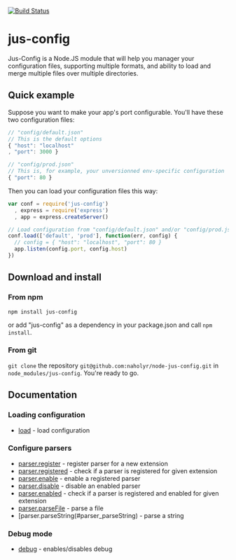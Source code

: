 [![Build Status](https://secure.travis-ci.org/naholyr/node-jus-config.png)](http://travis-ci.org/naholyr/node-jus-config)

# jus-config

Jus-Config is a Node.JS module that will help you manager your configuration files, supporting 
multiple formats, and ability to load and merge multiple files over multiple directories.

## Quick example

Suppose you want to make your app's port configurable. You'll have these two configuration files:

```javascript
// "config/default.json"
// This is the default options
{ "host": "localhost"
, "port": 3000 }

// "config/prod.json"
// This is, for example, your unversionned env-specific configuration
{ "port": 80 }
```

Then you can load your configuration files this way:

```javascript
var conf = require('jus-config')
  , express = require('express')
  , app = express.createServer()

// Load configuration from "config/default.json" and/or "config/prod.json"
conf.load(['default', 'prod'], function(err, config) {
  // config = { "host": "localhost", "port": 80 }
  app.listen(config.port, config.host)
})
```

## Download and install

### From npm

```
npm install jus-config
```

or add "jus-config" as a dependency in your package.json and call `npm install`.

### From git

`git clone` the repository `git@github.com:naholyr/node-jus-config.git` in `node_modules/jus-config`.
You're ready to go.

## Documentation

### Loading configuration

* [load](#load) - load configuration

### Configure parsers

* [parser.register](#parser_register) - register parser for a new extension
* [parser.registered](#parser_registered) - check if a parser is registered for given extension
* [parser.enable](#parser_enable) - enable a registered parser
* [parser.disable](#parser_disable) - disable an enabled parser
* [parser.enabled](#parser_enabled) - check if a parser is registered and enabled for given extension
* [parser.parseFile](#parser_parseFile) - parse a file
* [parser.parseString(#parser_parseString) - parse a string

### Debug mode

* [debug](#debug) - enables/disables debug
